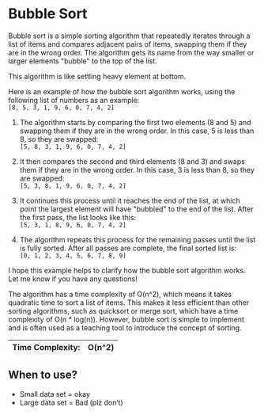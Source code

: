 # Bubble Sort

Bubble sort is a simple sorting algorithm that repeatedly iterates through a list of items and compares adjacent pairs of items, swapping them if they are in the wrong order. The algorithm gets its name from the way smaller or larger elements "bubble" to the top of the list.

 This algorithm is like settling heavy element at bottom.

  Here is an example of how the bubble sort algorithm works, using the following list of numbers as an example:  
   `[8, 5, 3, 1, 9, 6, 0, 7, 4, 2]`

1. The algorithm starts by comparing the first two elements (8 and 5) and swapping them if they are in the wrong order. In this case, 5 is less than 8, so they are swapped:  
 `[5, 8, 3, 1, 9, 6, 0, 7, 4, 2]`

2. It then compares the second and third elements (8 and 3) and swaps them if they are in the wrong order. In this case, 3 is less than 8, so they are swapped:  
 `[5, 3, 8, 1, 9, 6, 0, 7, 4, 2]`

3. It continues this process until it reaches the end of the list, at which point the largest element will have "bubbled" to the end of the list. After the first pass, the list looks like this:  
`[5, 3, 1, 8, 9, 6, 0, 7, 4, 2]`

4. The algorithm repeats this process for the remaining passes until the list is fully sorted. After all passes are complete, the final sorted list is:  
 `[0, 1, 2, 3, 4, 5, 6, 7, 8, 9]`

 I hope this example helps to clarify how the bubble sort algorithm works. Let me know if you have any questions!

The algorithm has a time complexity of O(n^2), which means it takes quadratic time to sort a list of items. This makes it less efficient than other sorting algorithms, such as quicksort or merge sort, which have a time complexity of O(n * log(n)). However, bubble sort is simple to implement and is often used as a teaching tool to introduce the concept of sorting.

| Time Complexity: | O(n^2) |
| --- | --- |

## When to use?

- Small data set = okay
- Large data set = Bad (plz don’t)
